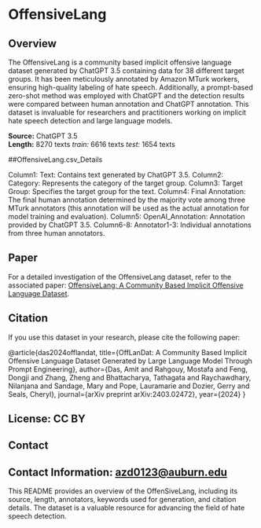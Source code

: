 # OffensiveLang

## Overview
The OffensiveLang is a community based implicit offensive language dataset generated by ChatGPT 3.5 containing data for 38 different target groups. It has been meticulously annotated by Amazon MTurk workers, ensuring high-quality labeling of hate speech. Additionally, a prompt-based zero-shot method was employed with ChatGPT and the detection results were compared between human annotation and ChatGPT annotation. This dataset is invaluable for researchers and practitioners working on implicit hate speech detection and large language models.

**Source:** ChatGPT 3.5  
**Length:** 8270 texts
*train:* 6616 texts
*test:* 1654 texts

##OffensiveLang.csv_Details

Column1: Text: Contains text generated by ChatGPT 3.5.
Column2: Category: Represents the category of the target group.
Column3: Target Group: Specifies the target group for the text.
Column4: Final Annotation: The final human annotation determined by the majority vote among three MTurk annotators (this annotation will be used as the actual annotation for model training and evaluation).
Column5: OpenAI_Annotation: Annotation provided by ChatGPT 3.5.
Column6-8: Annotator1-3: Individual annotations from three human annotators.

## Paper
For a detailed investigation of the OffensiveLang dataset, refer to the associated paper: [OffensiveLang: A Community Based Implicit Offensive Language Dataset](https://arxiv.org/abs/2403.02472).

## Citation
If you use this dataset in your research, please cite the following paper:

@article{das2024offlandat,
  title={OffLanDat: A Community Based Implicit Offensive Language Dataset Generated by Large Language Model Through Prompt Engineering},
  author={Das, Amit and Rahgouy, Mostafa and Feng, Dongji and Zhang, Zheng and Bhattacharya, Tathagata and Raychawdhary, Nilanjana and Sandage, Mary and Pope, Lauramarie and Dozier, Gerry and Seals, Cheryl},
  journal={arXiv preprint arXiv:2403.02472},
  year={2024}
}

## License: CC BY

## Contact
Contact Information: azd0123@auburn.edu
---

This README provides an overview of the OffenSiveLang, including its source, length, annotators, keywords used for generation, and citation details. The dataset is a valuable resource for advancing the field of hate speech detection.

